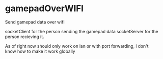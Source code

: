 # gamepadOverWIFI
Send gamepad data over wifi

socketClient for the person sending the gamepad data
socketServer for the person recieving it.

As of right now should only work on lan or with port forwarding, I don't know how to make it work globally
